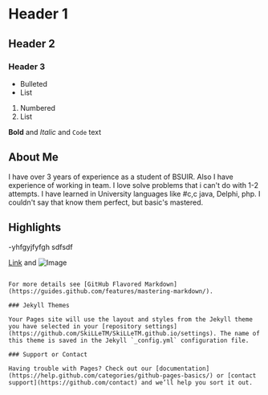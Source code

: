 

# Header 1
## Header 2
### Header 3

- Bulleted
- List

1. Numbered
2. List

**Bold** and _Italic_ and `Code` text
## About Me

I have over 3 years of experience as a student of BSUIR. Also I have experience of working in team.
I love solve problems that i can't do with 1-2 attempts. I have learned in University languages like #c,c
java, Delphi, php. I couldn't say that know them perfect, but basic's mastered. 

## Highlights

-yhfgyjfyfgh
sdfsdf

[Link](url) and ![Image](src)
```

For more details see [GitHub Flavored Markdown](https://guides.github.com/features/mastering-markdown/).

### Jekyll Themes

Your Pages site will use the layout and styles from the Jekyll theme you have selected in your [repository settings](https://github.com/SkiLLeTM/SkiLLeTM.github.io/settings). The name of this theme is saved in the Jekyll `_config.yml` configuration file.

### Support or Contact

Having trouble with Pages? Check out our [documentation](https://help.github.com/categories/github-pages-basics/) or [contact support](https://github.com/contact) and we’ll help you sort it out.

